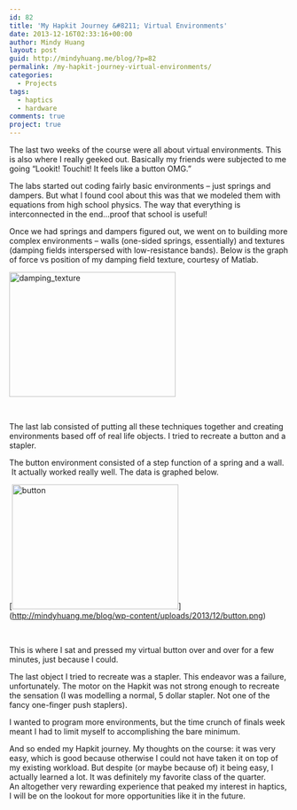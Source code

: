 ```yaml
---
id: 82
title: 'My Hapkit Journey &#8211; Virtual Environments'
date: 2013-12-16T02:33:16+00:00
author: Mindy Huang
layout: post
guid: http://mindyhuang.me/blog/?p=82
permalink: /my-hapkit-journey-virtual-environments/
categories:
  - Projects
tags:
  - haptics
  - hardware
comments: true
project: true
---
```

The last two weeks of the course were all about virtual environments. This is also where I really geeked out. Basically my friends were subjected to me going &#8220;Lookit! Touchit! It feels like a button OMG.&#8221;

The labs started out coding fairly basic environments &#8211; just springs and dampers. But what I found cool about this was that we modeled them with equations from high school physics. The way that everything is interconnected in the end&#8230;proof that school is useful! 

Once we had springs and dampers figured out, we went on to building more complex environments &#8211; walls (one-sided springs, essentially) and textures (damping fields interspersed with low-resistance bands). Below is the graph of force vs position of my damping field texture, courtesy of Matlab.

[<img class="alignnone size-medium wp-image-88" alt="damping_texture" src="http://mindyhuang.me/wp-content/uploads/2013/12/damping_texture-300x225.png" width="300" height="225" srcset="http://mindyhuang.me/wp-content/uploads/2013/12/damping_texture-300x225.png 300w, http://mindyhuang.me/wp-content/uploads/2013/12/damping_texture.png 560w" sizes="(max-width: 300px) 100vw, 300px" />](http://mindyhuang.me/wp-content/uploads/2013/12/damping_texture.png)

&nbsp;

The last lab consisted of putting all these techniques together and creating environments based off of real life objects. I tried to recreate a button and a stapler.

The button environment consisted of a step function of a spring and a wall.  It actually worked really well. The data is graphed below.

[[<img class="alignnone size-medium wp-image-89" alt="button" src="http://mindyhuang.me/wp-content/uploads/2013/12/button-300x225.png" width="300" height="225" srcset="http://mindyhuang.me/wp-content/uploads/2013/12/button-300x225.png 300w, http://mindyhuang.me/wp-content/uploads/2013/12/button.png 560w" sizes="(max-width: 300px) 100vw, 300px" />](http://mindyhuang.me/wp-content/uploads/2013/12/button.png)](http://mindyhuang.me/blog/wp-content/uploads/2013/12/button.png)

&nbsp;

This is where I sat and pressed my virtual button over and over for a few minutes, just because I could.

The last object I tried to recreate was a stapler. This endeavor was a failure, unfortunately. The motor on the Hapkit was not strong enough to recreate the sensation (I was modelling a normal, 5 dollar stapler. Not one of the fancy one-finger push staplers).

I wanted to program more environments, but the time crunch of finals week meant I had to limit myself to accomplishing the bare minimum.

And so ended my Hapkit journey. My thoughts on the course: it was very easy, which is good because otherwise I could not have taken it on top of my existing workload. But despite (or maybe because of) it being easy, I actually learned a lot. It was definitely my favorite class of the quarter. An altogether very rewarding experience that peaked my interest in haptics, I will be on the lookout for more opportunities like it in the future.

&nbsp;